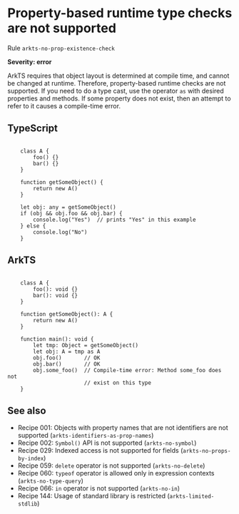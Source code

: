 #  Property-based runtime type checks are not supported

Rule ``arkts-no-prop-existence-check``

**Severity: error**

ArkTS requires that object layout is determined at compile time, and cannot
be changed at runtime. Therefore, property-based runtime checks are not
supported.
If you need to do a type cast, use the operator ``as`` with desired properties
and methods.
If some property does not exist, then an attempt to refer to it causes a
compile-time error.


## TypeScript


```

    class A {
        foo() {}
        bar() {}
    }

    function getSomeObject() {
        return new A()
    }

    let obj: any = getSomeObject()
    if (obj && obj.foo && obj.bar) {
        console.log("Yes")  // prints "Yes" in this example
    } else {
        console.log("No")
    }

```

## ArkTS


```

    class A {
        foo(): void {}
        bar(): void {}
    }

    function getSomeObject(): A {
        return new A()
    }

    function main(): void {
        let tmp: Object = getSomeObject()
        let obj: A = tmp as A
        obj.foo()       // OK
        obj.bar()       // OK
        obj.some_foo()  // Compile-time error: Method some_foo does not
                        // exist on this type
    }

```

## See also

- Recipe 001:  Objects with property names that are not identifiers are not supported (``arkts-identifiers-as-prop-names``)
- Recipe 002:  ``Symbol()`` API is not supported (``arkts-no-symbol``)
- Recipe 029:  Indexed access is not supported for fields (``arkts-no-props-by-index``)
- Recipe 059:  ``delete`` operator is not supported (``arkts-no-delete``)
- Recipe 060:  ``typeof`` operator is allowed only in expression contexts (``arkts-no-type-query``)
- Recipe 066:  ``in`` operator is not supported (``arkts-no-in``)
- Recipe 144:  Usage of standard library is restricted (``arkts-limited-stdlib``)


